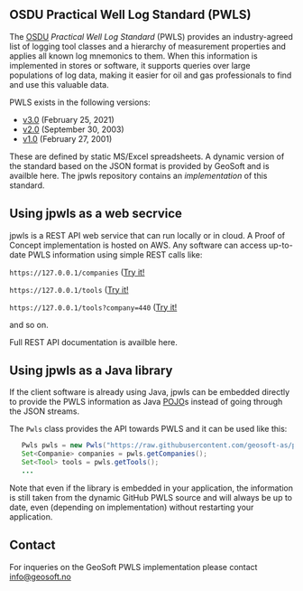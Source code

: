 ## OSDU Practical Well Log Standard (PWLS)

The [OSDU](https://osduforum.org/OSDU) _Practical Well Log Standard_ (PWLS) provides an industry-agreed list of logging tool
classes and a hierarchy of measurement properties and applies all known log mnemonics to them.
When this information is implemented in stores or software, it supports queries over large
populations of log data, making it easier for oil and gas professionals to find and use this
valuable data.

PWLS exists in the following versions:

* [v3.0](https://energistics.org/practical-well-log-standard) (February 25, 2021)
* [v2.0](https://energistics.org/sites/default/files/2023-03/pwls_20.htm) (September 30, 2003)
* [v1.0](https://energistics.org/sites/default/files/2023-03/pwls_10.htm) (February 27, 2001)

These are defined by static MS/Excel spreadsheets.
A dynamic version of the standard based on the JSON format
is provided by GeoSoft and is availble here. The jpwls repository contains
an _implementation_ of this standard.


## Using jpwls as a web secrvice

jpwls is a REST API web service that can run locally or in cloud.
A Proof of Concept implementation is hosted on AWS.
Any software can access up-to-date PWLS information using simple
REST calls like:

`https://127.0.0.1/companies` ([Try it!](https://127.0.0.1/companies)

`https://127.0.0.1/tools` ([Try it!](https://127.0.0.1/companies)

`https://127.0.0.1/tools?company=440` ([Try it!](https://127.0.0.1/companies?company=440)

and so on.

Full REST API documentation is availble here.


## Using jpwls as a Java library

If the client software is already using Java, jpwls can be embedded
directly to provide the PWLS information as Java [POJO](https://en.wikipedia.org/wiki/Plain_old_Java_object)s
instead of going through the JSON streams.

The `Pwls` class provides the API towards PWLS and it can be used like this:

```Java
   Pwls pwls = new Pwls("https://raw.githubusercontent.com/geosoft-as/pwls/main/json");
   Set<Companie> companies = pwls.getCompanies();
   Set<Tool> tools = pwls.getTools();
   ...
```

Note that even if the library is embedded in your application, the information is
still taken from the dynamic GitHub PWLS source and will always be up to date,
even (depending on implementation) without restarting your application.


## Contact

For inqueries on the GeoSoft PWLS implementation please contact
[info@geosoft.no](mailto:info@geosoft.no)


